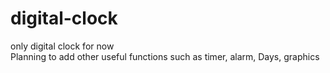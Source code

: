 # digital-clock

only digital clock for now  
Planning to add other useful functions such as timer, alarm, Days, graphics
